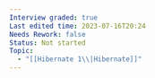 ```yaml
---
Interview graded: true
Last edited time: 2023-07-16T20:24
Needs Rework: false
Status: Not started
Topic:
  - "[[Hibernate 1\\|Hibernate]]"
---
```


